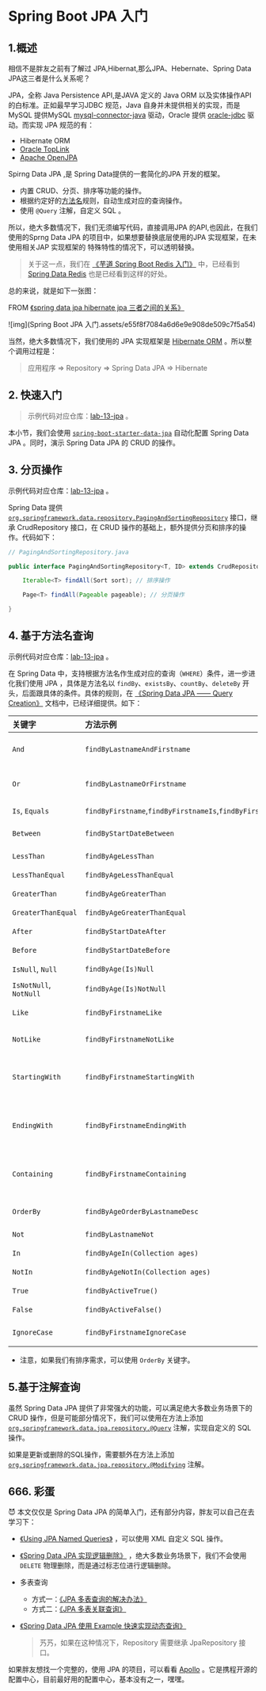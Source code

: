 # Spring Boot JPA 入门



## 1.概述

相信不是胖友之前有了解过 JPA,Hibernat,那么JPA、Hebernate、Spring Data  JPA这三者是什么关系呢？



JPA，全称 Java Persistence API,是JAVA 定义的 Java ORM 以及实体操作API 的白标准。正如最早学习JDBC 规范，Java 自身并未提供相关的实现，而是MySQL 提供MySQL [mysql-connector-java](https://mvnrepository.com/artifact/mysql/mysql-connector-java) 驱动，Oracle 提供 [oracle-jdbc](https://mvnrepository.com/artifact/oracle/oracle-jdbc) 驱动。而实现 JPA 规范的有：

- Hibernate ORM
- [Oracle TopLink](https://www.oracle.com/middleware/technologies/top-link.html)
- [Apache OpenJPA](http://openjpa.apache.org/)



Spirng Data JPA ,是 Spring Data提供的一套简化的JPA 开发的框架。

- 内置 CRUD、分页、排序等功能的操作。
- 根据约定好的[方法名](https://docs.spring.io/spring-data/jpa/docs/2.2.0.RELEASE/reference/html/#jpa.query-methods.query-creation)规则，自动生成对应的查询操作。
- 使用 `@Query` 注解，自定义 SQL 。



所以，绝大多数情况下，我们无须编写代码，直接调用JPA 的API,也因此，在我们使用的Sprng Data JPA 的项目中，如果想要替换底层使用的JPA 实现框架，在未使用相关JAP 实现框架的 特殊特性的情况下，可以透明替换。

> 关于这一点，我们在 [《芋道 Spring Boot Redis 入门》](http://www.iocoder.cn/Spring-Boot/Redis/?self) 中，已经看到 [Spring Data Redis](https://spring.io/projects/spring-data-redis) 也是已经看到这样的好处。

总的来说，就是如下一张图：

FROM [《spring data jpa hibernate jpa 三者之间的关系》](https://www.cnblogs.com/xiaoheike/p/5150553.html)

![img](Spring Boot JPA 入门.assets/e55f8f7084a6d6e9e908de509c7f5a54)



当然，绝大多数情况下，我们使用的 JPA 实现框架是 [Hibernate ORM](https://hibernate.org/orm/) 。所以整个调用过程是：

>应用程序 => Repository => Spring Data JPA => Hibernate



## 2. 快速入门

>示例代码对应仓库：[lab-13-jpa](https://github.com/YunaiV/SpringBoot-Labs/tree/master/lab-13-spring-data-jpa/lab-13-jpa) 。

本小节，我们会使用 [`spring-boot-starter-data-jpa`](https://github.com/spring-projects/spring-boot/tree/master/spring-boot-project/spring-boot-starters/spring-boot-starter-data-jpa) 自动化配置 Spring Data JPA 。同时，演示 Spring Data JPA 的 CRUD 的操作。





## 3. 分页操作

示例代码对应仓库：[lab-13-jpa](https://github.com/YunaiV/SpringBoot-Labs/tree/master/lab-13-spring-data-jpa/lab-13-jpa) 。

Spring Data 提供 [`org.springframework.data.repository.PagingAndSortingRepository`](https://github.com/spring-projects/spring-data-commons/blob/master/src/main/java/org/springframework/data/repository/PagingAndSortingRepository.java) 接口，继承 CrudRepository 接口，在 CRUD 操作的基础上，额外提供分页和排序的操作。代码如下：

```java
// PagingAndSortingRepository.java

public interface PagingAndSortingRepository<T, ID> extends CrudRepository<T, ID> {

	Iterable<T> findAll(Sort sort); // 排序操作

	Page<T> findAll(Pageable pageable); // 分页操作

}
```



## 4. 基于方法名查询

示例代码对应仓库：[lab-13-jpa](https://github.com/YunaiV/SpringBoot-Labs/tree/master/lab-13-spring-data-jpa/lab-13-jpa) 。

在 Spring Data 中，支持根据方法名作生成对应的查询（`WHERE`）条件，进一步进化我们使用 JPA ，具体是方法名以 `findBy`、`existsBy`、`countBy`、`deleteBy` 开头，后面跟具体的条件。具体的规则，在 [《Spring Data JPA —— Query Creation》](https://docs.spring.io/spring-data/jpa/docs/2.2.0.RELEASE/reference/html/#jpa.query-methods.query-creation) 文档中，已经详细提供。如下：



| 关键字                 | 方法示例                                                     | JPQL snippet                                                 |
| :--------------------- | :----------------------------------------------------------- | :----------------------------------------------------------- |
| `And`                  | `findByLastnameAndFirstname`                                 | `… where x.lastname = ?1 and x.firstname = ?2`               |
| `Or`                   | `findByLastnameOrFirstname`                                  | `… where x.lastname = ?1 or x.firstname = ?2`                |
| `Is`, `Equals`         | `findByFirstname`,`findByFirstnameIs`,`findByFirstnameEquals` | `… where x.firstname = ?1`                                   |
| `Between`              | `findByStartDateBetween`                                     | `… where x.startDate between ?1 and ?2`                      |
| `LessThan`             | `findByAgeLessThan`                                          | `… where x.age < ?1`                                         |
| `LessThanEqual`        | `findByAgeLessThanEqual`                                     | `… where x.age <= ?1`                                        |
| `GreaterThan`          | `findByAgeGreaterThan`                                       | `… where x.age > ?1`                                         |
| `GreaterThanEqual`     | `findByAgeGreaterThanEqual`                                  | `… where x.age >= ?1`                                        |
| `After`                | `findByStartDateAfter`                                       | `… where x.startDate > ?1`                                   |
| `Before`               | `findByStartDateBefore`                                      | `… where x.startDate < ?1`                                   |
| `IsNull`, `Null`       | `findByAge(Is)Null`                                          | `… where x.age is null`                                      |
| `IsNotNull`, `NotNull` | `findByAge(Is)NotNull`                                       | `… where x.age not null`                                     |
| `Like`                 | `findByFirstnameLike`                                        | `… where x.firstname like ?1`                                |
| `NotLike`              | `findByFirstnameNotLike`                                     | `… where x.firstname not like ?1`                            |
| `StartingWith`         | `findByFirstnameStartingWith`                                | `… where x.firstname like ?1` (parameter bound with appended `%`) |
| `EndingWith`           | `findByFirstnameEndingWith`                                  | `… where x.firstname like ?1` (parameter bound with prepended `%`) |
| `Containing`           | `findByFirstnameContaining`                                  | `… where x.firstname like ?1` (parameter bound wrapped in `%`) |
| `OrderBy`              | `findByAgeOrderByLastnameDesc`                               | `… where x.age = ?1 order by x.lastname desc`                |
| `Not`                  | `findByLastnameNot`                                          | `… where x.lastname <> ?1`                                   |
| `In`                   | `findByAgeIn(Collection ages)`                               | `… where x.age in ?1`                                        |
| `NotIn`                | `findByAgeNotIn(Collection ages)`                            | `… where x.age not in ?1`                                    |
| `True`                 | `findByActiveTrue()`                                         | `… where x.active = true`                                    |
| `False`                | `findByActiveFalse()`                                        | `… where x.active = false`                                   |
| `IgnoreCase`           | `findByFirstnameIgnoreCase`                                  | `… where UPPER(x.firstame) = UPPER(?1)`                      |

- 注意，如果我们有排序需求，可以使用 `OrderBy` 关键字。



## 5.基于注解查询

虽然 Spring Data JPA 提供了非常强大的功能，可以满足绝大多数业务场景下的 CRUD 操作，但是可能部分情况下，我们可以使用在方法上添加 [`org.springframework.data.jpa.repository.@Query`](https://docs.spring.io/spring-data/jpa/docs/current/api/org/springframework/data/jpa/repository/Query.html) 注解，实现自定义的 SQL 操作。

如果是更新或删除的SQL操作，需要额外在方法上添加[`org.springframework.data.jpa.repository.@Modifying`](https://docs.spring.io/spring-data/jpa/docs/current/api/org/springframework/data/jpa/repository/Modifying.html) 注解。

## 666. 彩蛋

😈 本文仅仅是 Spring Data JPA 的简单入门，还有部分内容，胖友可以自己在去学习下：

- [《Using JPA Named Queries》](https://docs.spring.io/spring-data/jpa/docs/2.2.0.RELEASE/reference/html/#jpa.query-methods.named-queries) ，可以使用 XML 自定义 SQL 操作。

- [《Spring Data JPA 实现逻辑删除》](https://my.oschina.net/weechang93/blog/1576594) ，绝大多数业务场景下，我们不会使用 `DELETE` 物理删除，而是通过标志位进行逻辑删除。

- 多表查询

  - 方式一：[《JPA 多表查询的解决办法》](https://blog.wuwii.com/jpa-query-muti.html)
  - 方式二：[《JPA 多表关联查询》](https://blog.csdn.net/moshowgame/article/details/80058270)

- [《Spring Data JPA 使用 Example 快速实现动态查询》](https://blog.csdn.net/long476964/article/details/79677526)

  > 艿艿，如果在这种情况下，Repository 需要继承 JpaRepository 接口。

如果胖友想找一个完整的，使用 JPA 的项目，可以看看 [Apollo](https://github.com/ctripcorp/apollo) 。它是携程开源的配置中心，目前最好用的配置中心，基本没有之一，嘿嘿。























​                    	